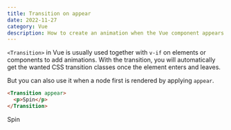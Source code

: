 ```yaml
---
title: Transition on appear
date: 2022-11-27
category: Vue
description: How to create an animation when the Vue component appears.
---
```


`<Transition>` in Vue is usually used together with `v-if` on elements or components to add animations. With the transition, you will automatically get the wanted CSS transition classes once the element enters and leaves.

But you can also use it when a node first is rendered by applying `appear`.

```html
<Transition appear>
  <p>Spin</p>
</Transition>
```

<Transition appear>
  <p class="spin">Spin</p>
</Transition>

<style scoped>
.v-enter-active {
  transition: all 8s ease-in;
}

.v-enter-from {
  rotate: 2000deg;
}

.spin {
  width: fit-content;
}
</style>
